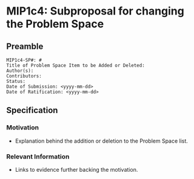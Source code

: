 # MIP1c4: Subproposal for changing the Problem Space

## Preamble
```
MIP1c4-SP#: # 
Title of Problem Space Item to be Added or Deleted:
Author(s):
Contributors:
Status:
Date of Submission: <yyyy-mm-dd>
Date of Ratification: <yyyy-mm-dd>
```
## Specification

### Motivation
- Explanation behind the addition or deletion to the Problem Space list. 

### Relevant Information
-  Links to evidence further backing the motivation.
